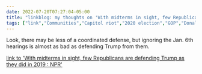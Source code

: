 ---date: 2022-07-20T07:27:04-05:00title: "linkblog: my thoughts on 'With midterms in sight, few Republicans are defending Trump as they did in 2019 : NPR'"tags: ["link","Communities","Capitol riot","2020 election","GOP","Donald Trump"]---Look, there may be less of a coordinated defense, but ignoring the Jan. 6th hearings is almost as bad as defending Trump from them. [link to 'With midterms in sight, few Republicans are defending Trump as they did in 2019 : NPR'](https://www.npr.org/2022/07/20/1112352638/trump-jan-6-republican-defending-impeachment)